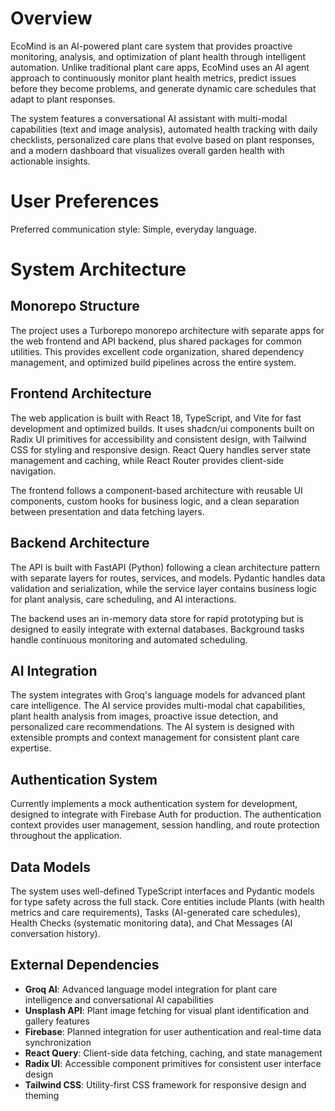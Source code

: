 # Overview

EcoMind is an AI-powered plant care system that provides proactive monitoring, analysis, and optimization of plant health through intelligent automation. Unlike traditional plant care apps, EcoMind uses an AI agent approach to continuously monitor plant health metrics, predict issues before they become problems, and generate dynamic care schedules that adapt to plant responses.

The system features a conversational AI assistant with multi-modal capabilities (text and image analysis), automated health tracking with daily checklists, personalized care plans that evolve based on plant responses, and a modern dashboard that visualizes overall garden health with actionable insights.

# User Preferences

Preferred communication style: Simple, everyday language.

# System Architecture

## Monorepo Structure
The project uses a Turborepo monorepo architecture with separate apps for the web frontend and API backend, plus shared packages for common utilities. This provides excellent code organization, shared dependency management, and optimized build pipelines across the entire system.

## Frontend Architecture
The web application is built with React 18, TypeScript, and Vite for fast development and optimized builds. It uses shadcn/ui components built on Radix UI primitives for accessibility and consistent design, with Tailwind CSS for styling and responsive design. React Query handles server state management and caching, while React Router provides client-side navigation.

The frontend follows a component-based architecture with reusable UI components, custom hooks for business logic, and a clean separation between presentation and data fetching layers.

## Backend Architecture
The API is built with FastAPI (Python) following a clean architecture pattern with separate layers for routes, services, and models. Pydantic handles data validation and serialization, while the service layer contains business logic for plant analysis, care scheduling, and AI interactions.

The backend uses an in-memory data store for rapid prototyping but is designed to easily integrate with external databases. Background tasks handle continuous monitoring and automated scheduling.

## AI Integration
The system integrates with Groq's language models for advanced plant care intelligence. The AI service provides multi-modal chat capabilities, plant health analysis from images, proactive issue detection, and personalized care recommendations. The AI system is designed with extensible prompts and context management for consistent plant care expertise.

## Authentication System
Currently implements a mock authentication system for development, designed to integrate with Firebase Auth for production. The authentication context provides user management, session handling, and route protection throughout the application.

## Data Models
The system uses well-defined TypeScript interfaces and Pydantic models for type safety across the full stack. Core entities include Plants (with health metrics and care requirements), Tasks (AI-generated care schedules), Health Checks (systematic monitoring data), and Chat Messages (AI conversation history).

## External Dependencies

- **Groq AI**: Advanced language model integration for plant care intelligence and conversational AI capabilities
- **Unsplash API**: Plant image fetching for visual plant identification and gallery features
- **Firebase**: Planned integration for user authentication and real-time data synchronization
- **React Query**: Client-side data fetching, caching, and state management
- **Radix UI**: Accessible component primitives for consistent user interface design
- **Tailwind CSS**: Utility-first CSS framework for responsive design and theming
